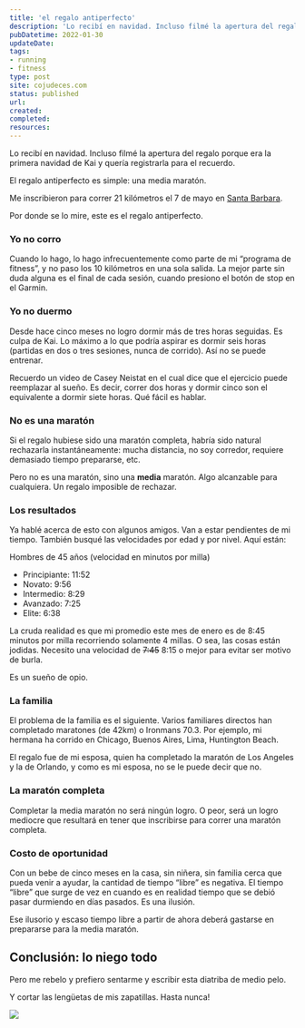 ```yaml
---
title: 'el regalo antiperfecto'
description: 'Lo recibí en navidad. Incluso filmé la apertura del regalo porque era la primera navidad de Kai y quería registrarla para el recuerdo.'
pubDatetime: 2022-01-30
updateDate: 
tags: 
- running
- fitness
type: post
site: cojudeces.com
status: published
url: 
created: 
completed: 
resources:
---
```

Lo recibí en navidad. Incluso filmé la apertura del regalo porque era la primera navidad de Kai y quería registrarla para el recuerdo.

El regalo antiperfecto es simple: una media maratón.

Me inscribieron para correr 21 kilómetros el 7 de mayo en [Santa Barbara](https://www.runsipsantabarbara.com/?ref=cojudeces.com).

Por donde se lo mire, este es el regalo antiperfecto.

### Yo no corro

Cuando lo hago, lo hago infrecuentemente como parte de mi “programa de fitness”, y no paso los 10 kilómetros en una sola salida. La mejor parte sin duda alguna es el final de cada sesión, cuando presiono el botón de stop en el Garmin.

### Yo no duermo

Desde hace cinco meses no logro dormir más de tres horas seguidas. Es culpa de Kai. Lo máximo a lo que podría aspirar es dormir seis horas (partidas en dos o tres sesiones, nunca de corrido). Así no se puede entrenar.

Recuerdo un video de Casey Neistat en el cual dice que el ejercicio puede reemplazar al sueño. Es decir, correr dos horas y dormir cinco son el equivalente a dormir siete horas. Qué fácil es hablar.

### No es una maratón

Si el regalo hubiese sido una maratón completa, habría sido natural rechazarla instantáneamente: mucha distancia, no soy corredor, requiere demasiado tiempo prepararse, etc.

Pero no es una maratón, sino una **media** maratón. Algo alcanzable para cualquiera. Un regalo imposible de rechazar.

### Los resultados

Ya hablé acerca de esto con algunos amigos. Van a estar pendientes de mi tiempo. También busqué las velocidades por edad y por nivel. Aquí están:

Hombres de 45 años (velocidad en minutos por milla)

- Principiante: 11:52
- Novato: 9:56
- Intermedio: 8:29
- Avanzado: 7:25
- Elite: 6:38

La cruda realidad es que mi promedio este mes de enero es de 8:45 minutos por milla recorriendo solamente 4 millas. O sea, las cosas están jodidas. Necesito una velocidad de ~~7:45~~ 8:15 o mejor para evitar ser motivo de burla.

Es un sueño de opio.

### La familia

El problema de la familia es el siguiente. Varios familiares directos han completado maratones (de 42km) o Ironmans 70.3. Por ejemplo, mi hermana ha corrido en Chicago, Buenos Aires, Lima, Huntington Beach.

El regalo fue de mi esposa, quien ha completado la maratón de Los Angeles y la de Orlando, y como es mi esposa, no se le puede decir que no.

### La maratón completa

Completar la media maratón no será ningún logro. O peor, será un logro mediocre que resultará en tener que inscribirse para correr una maratón completa.

### Costo de oportunidad

Con un bebe de cinco meses en la casa, sin niñera, sin familia cerca que pueda venir a ayudar, la cantidad de tiempo “libre” es negativa. El tiempo “libre” que surge de vez en cuando es en realidad tiempo que se debió pasar durmiendo en días pasados. Es una ilusión.

Ese ilusorio y escaso tiempo libre a partir de ahora deberá gastarse en prepararse para la media maratón.

## **Conclusión: lo niego todo**

Pero me rebelo y prefiero sentarme y escribir esta diatriba de medio pelo.

Y cortar las lengüetas de mis zapatillas. Hasta nunca!

![](https://www.cojudeces.com/content/images/2022/01/Hokas.jpg)
